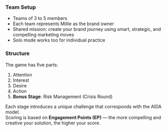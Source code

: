 ### **Team Setup**

- Teams of 3 to 5 members  
- Each team represents Millie as the brand owner  
- Shared mission: create your brand journey using smart, strategic, and compelling marketing moves  
- Solo mode works too for individual practice

### **Structure**

The game has five parts:

1. Attention  
2. Interest  
3. Desire  
4. Action  
5. **Bonus Stage**: Risk Management (Crisis Round)

Each stage introduces a unique challenge that corresponds with the AIDA model.  
Scoring is based on **Engagement Points (EP)** — the more compelling and creative your solution, the higher your score.


